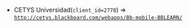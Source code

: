  - CETYS Universidad(`client_id=2778`) => [`http://cetys.blackboard.com/webapps/Bb-mobile-BBLEARN/`](http://cetys.blackboard.com/webapps/Bb-mobile-BBLEARN/)
